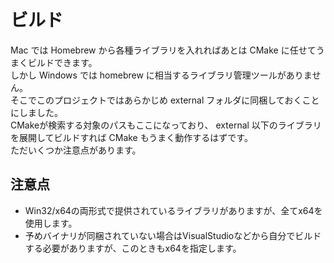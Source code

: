 # ビルド
Mac では Homebrew から各種ライブラリを入れればあとは CMake に任せてうまくビルドできます。  
しかし Windows では homebrew に相当するライブラリ管理ツールがありません。  
そこでこのプロジェクトではあらかじめ external フォルダに同梱しておくことにしました。  
CMakeが検索する対象のパスもここになっており、 external 以下のライブラリを展開してビルドすれば CMake もうまく動作するはずです。  
ただいくつか注意点があります。

## 注意点
* Win32/x64の両形式で提供されているライブラリがありますが、全てx64を使用します。
* 予めバイナリが同梱されていない場合はVisualStudioなどから自分でビルドする必要がありますが、このときもx64を指定します。